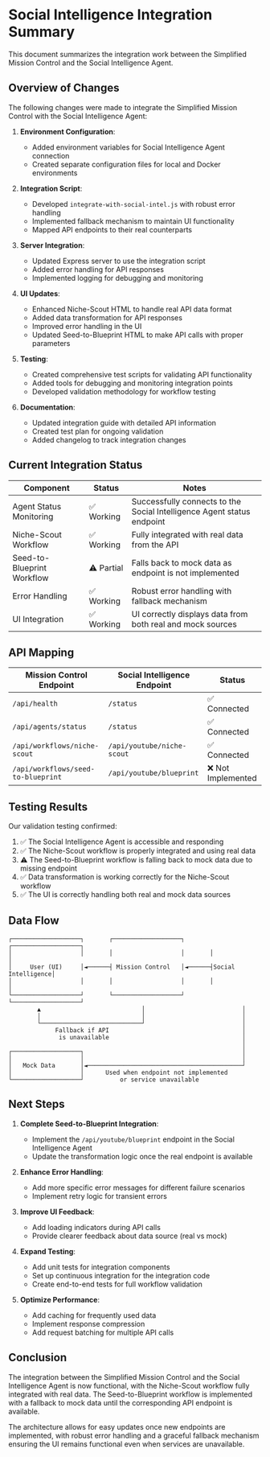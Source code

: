 # Social Intelligence Integration Summary

This document summarizes the integration work between the Simplified Mission Control and the Social Intelligence Agent.

## Overview of Changes

The following changes were made to integrate the Simplified Mission Control with the Social Intelligence Agent:

1. **Environment Configuration**:
   - Added environment variables for Social Intelligence Agent connection
   - Created separate configuration files for local and Docker environments

2. **Integration Script**:
   - Developed `integrate-with-social-intel.js` with robust error handling
   - Implemented fallback mechanism to maintain UI functionality
   - Mapped API endpoints to their real counterparts

3. **Server Integration**:
   - Updated Express server to use the integration script
   - Added error handling for API responses
   - Implemented logging for debugging and monitoring

4. **UI Updates**:
   - Enhanced Niche-Scout HTML to handle real API data format
   - Added data transformation for API responses
   - Improved error handling in the UI
   - Updated Seed-to-Blueprint HTML to make API calls with proper parameters

5. **Testing**:
   - Created comprehensive test scripts for validating API functionality
   - Added tools for debugging and monitoring integration points
   - Developed validation methodology for workflow testing

6. **Documentation**:
   - Updated integration guide with detailed API information
   - Created test plan for ongoing validation
   - Added changelog to track integration changes

## Current Integration Status

| Component | Status | Notes |
|-----------|--------|-------|
| Agent Status Monitoring | ✅ Working | Successfully connects to the Social Intelligence Agent status endpoint |
| Niche-Scout Workflow | ✅ Working | Fully integrated with real data from the API |
| Seed-to-Blueprint Workflow | ⚠️ Partial | Falls back to mock data as endpoint is not implemented |
| Error Handling | ✅ Working | Robust error handling with fallback mechanism |
| UI Integration | ✅ Working | UI correctly displays data from both real and mock sources |

## API Mapping

| Mission Control Endpoint | Social Intelligence Endpoint | Status |
|--------------------------|------------------------------|--------|
| `/api/health` | `/status` | ✅ Connected |
| `/api/agents/status` | `/status` | ✅ Connected |
| `/api/workflows/niche-scout` | `/api/youtube/niche-scout` | ✅ Connected |
| `/api/workflows/seed-to-blueprint` | `/api/youtube/blueprint` | ❌ Not Implemented |

## Testing Results

Our validation testing confirmed:

1. ✅ The Social Intelligence Agent is accessible and responding
2. ✅ The Niche-Scout workflow is properly integrated and using real data
3. ⚠️ The Seed-to-Blueprint workflow is falling back to mock data due to missing endpoint
4. ✅ Data transformation is working correctly for the Niche-Scout workflow
5. ✅ The UI is correctly handling both real and mock data sources

## Data Flow

```
┌───────────────────┐       ┌───────────────────┐       ┌───────────────────┐
│                   │       │                   │       │                   │
│     User (UI)     │◄──────┤ Mission Control   │◄──────┤Social Intelligence│
│                   │       │                   │       │                   │
└───────────────────┘       └───────────────────┘       └───────────────────┘
        ▲                            │                           │
        │                            │                           │
        └────────────────────────────┘                           │
             Fallback if API                                     │
              is unavailable                                     │
                                                                 │
┌───────────────────┐                                            │
│                   │                                            │
│   Mock Data       │◄───────────────────────────────────────────┘
│                   │      Used when endpoint not implemented
└───────────────────┘          or service unavailable
```

## Next Steps

1. **Complete Seed-to-Blueprint Integration**:
   - Implement the `/api/youtube/blueprint` endpoint in the Social Intelligence Agent
   - Update the transformation logic once the real endpoint is available

2. **Enhance Error Handling**:
   - Add more specific error messages for different failure scenarios
   - Implement retry logic for transient errors

3. **Improve UI Feedback**:
   - Add loading indicators during API calls
   - Provide clearer feedback about data source (real vs mock)

4. **Expand Testing**:
   - Add unit tests for integration components
   - Set up continuous integration for the integration code
   - Create end-to-end tests for full workflow validation

5. **Optimize Performance**:
   - Add caching for frequently used data
   - Implement response compression
   - Add request batching for multiple API calls

## Conclusion

The integration between the Simplified Mission Control and the Social Intelligence Agent is now functional, with the Niche-Scout workflow fully integrated with real data. The Seed-to-Blueprint workflow is implemented with a fallback to mock data until the corresponding API endpoint is available.

The architecture allows for easy updates once new endpoints are implemented, with robust error handling and a graceful fallback mechanism ensuring the UI remains functional even when services are unavailable.